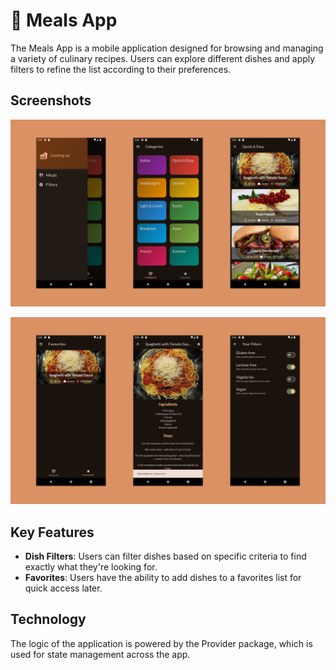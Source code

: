 # :book: Meals App

The Meals App is a mobile application designed for browsing and managing a variety of culinary recipes. Users can explore different dishes and apply filters to refine the list according to their preferences.

## Screenshots
![Main menu](/screenshots/meals_app_screenshot_1.jpg "Main menu and drawer")

![Favourites screen](/screenshots/meals_app_screenshot_2.jpg "Meal details screen and filters")
 

## Key Features
- **Dish Filters**: Users can filter dishes based on specific criteria to find exactly what they're looking for.
- **Favorites**: Users have the ability to add dishes to a favorites list for quick access later.

## Technology
The logic of the application is powered by the Provider package, which is used for state management across the app.

